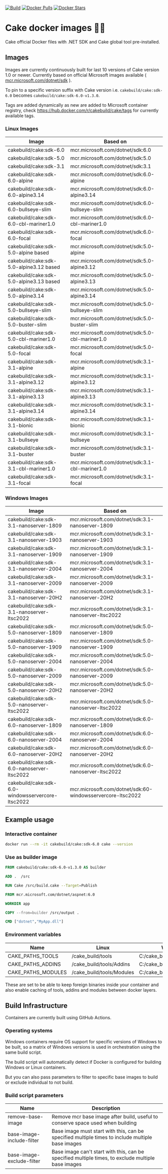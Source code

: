 [![Build](https://github.com/cake-build/docker/actions/workflows/build.yml/badge.svg)](https://github.com/cake-build/docker/actions/workflows/build.yml) [![Docker Pulls](https://img.shields.io/docker/pulls/cakebuild/cake.svg)](https://hub.docker.com/r/cakebuild/cake/tags/) [![Docker Stars](https://img.shields.io/docker/stars/cakebuild/cake.svg)](https://hub.docker.com/r/cakebuild/cake/tags/)

# Cake docker images 🍰🐳

Cake official Docker files with .NET SDK and Cake global tool pre-installed.

## Images

Images are currently continuously built for last 10 versions of Cake version 1.0 or newer.
Currently based on official Microsoft images available ( [mcr.microsoft.com/dotnet/sdk](https://github.com/microsoft/containerregistry) ).

To pin to a specific version suffix with Cake version i.e. `cakebuild/cake:sdk-6.0` becomes `cakebuild/cake:sdk-6.0-v1.3.0`.

Tags are added dynamically as new are added to Microsoft container registry, check https://hub.docker.com/r/cakebuild/cake/tags for currently available tags.

### Linux Images

| Image                                         | Based on                                              |
|-----------------------------------------------|-------------------------------------------------------|
| cakebuild/cake:sdk-6.0                        | mcr.microsoft.com/dotnet/sdk:6.0                      |
| cakebuild/cake:sdk-5.0                        | mcr.microsoft.com/dotnet/sdk:5.0                      |
| cakebuild/cake:sdk-3.1                        | mcr.microsoft.com/dotnet/sdk:3.1                      |
| cakebuild/cake:sdk-6.0-alpine                 | mcr.microsoft.com/dotnet/sdk:6.0-alpine               |
| cakebuild/cake:sdk-6.0-alpine3.14             | mcr.microsoft.com/dotnet/sdk:6.0-alpine3.14           |
| cakebuild/cake:sdk-6.0-bullseye-slim          | mcr.microsoft.com/dotnet/sdk:6.0-bullseye-slim        |
| cakebuild/cake:sdk-6.0-cbl-mariner1.0         | mcr.microsoft.com/dotnet/sdk:6.0-cbl-mariner1.0       |
| cakebuild/cake:sdk-6.0-focal                  | mcr.microsoft.com/dotnet/sdk:6.0-focal                |
| cakebuild/cake:sdk-5.0-alpine based           | mcr.microsoft.com/dotnet/sdk:5.0-alpine               |
| cakebuild/cake:sdk-5.0-alpine3.12 based       | mcr.microsoft.com/dotnet/sdk:5.0-alpine3.12           |
| cakebuild/cake:sdk-5.0-alpine3.13 based       | mcr.microsoft.com/dotnet/sdk:5.0-alpine3.13           |
| cakebuild/cake:sdk-5.0-alpine3.14             | mcr.microsoft.com/dotnet/sdk:5.0-alpine3.14           |
| cakebuild/cake:sdk-5.0-bullseye-slim          | mcr.microsoft.com/dotnet/sdk:5.0-bullseye-slim        |
| cakebuild/cake:sdk-5.0-buster-slim            | mcr.microsoft.com/dotnet/sdk:5.0-buster-slim          |
| cakebuild/cake:sdk-5.0-cbl-mariner1.0         | mcr.microsoft.com/dotnet/sdk:5.0-cbl-mariner1.0       |
| cakebuild/cake:sdk-5.0-focal                  | mcr.microsoft.com/dotnet/sdk:5.0-focal                |
| cakebuild/cake:sdk-3.1-alpine                 | mcr.microsoft.com/dotnet/sdk:3.1-alpine               |
| cakebuild/cake:sdk-3.1-alpine3.12             | mcr.microsoft.com/dotnet/sdk:3.1-alpine3.12           |
| cakebuild/cake:sdk-3.1-alpine3.13             | mcr.microsoft.com/dotnet/sdk:3.1-alpine3.13           |
| cakebuild/cake:sdk-3.1-alpine3.14             | mcr.microsoft.com/dotnet/sdk:3.1-alpine3.14           |
| cakebuild/cake:sdk-3.1-bionic                 | mcr.microsoft.com/dotnet/sdk:3.1-bionic               |
| cakebuild/cake:sdk-3.1-bullseye               | mcr.microsoft.com/dotnet/sdk:3.1-bullseye             |
| cakebuild/cake:sdk-3.1-buster                 | mcr.microsoft.com/dotnet/sdk:3.1-buster               |
| cakebuild/cake:sdk-3.1-cbl-mariner1.0         | mcr.microsoft.com/dotnet/sdk:3.1-cbl-mariner1.0       |
| cakebuild/cake:sdk-3.1-focal                  | mcr.microsoft.com/dotnet/sdk:3.1-focal                |


### Windows Images

| Image                                             | Based on                                              |
|---------------------------------------------------|-------------------------------------------------------|
| cakebuild/cake:sdk-3.1-nanoserver-1809            | mcr.microsoft.com/dotnet/sdk:3.1-nanoserver-1809      |
| cakebuild/cake:sdk-3.1-nanoserver-1903            | mcr.microsoft.com/dotnet/sdk:3.1-nanoserver-1903      |
| cakebuild/cake:sdk-3.1-nanoserver-1909            | mcr.microsoft.com/dotnet/sdk:3.1-nanoserver-1909      |
| cakebuild/cake:sdk-3.1-nanoserver-2004            | mcr.microsoft.com/dotnet/sdk:3.1-nanoserver-2004      |
| cakebuild/cake:sdk-3.1-nanoserver-2009            | mcr.microsoft.com/dotnet/sdk:3.1-nanoserver-2009      |
| cakebuild/cake:sdk-3.1-nanoserver-20H2            | mcr.microsoft.com/dotnet/sdk:3.1-nanoserver-20H2      |
| cakebuild/cake:sdk-3.1-nanoserver-ltsc2022        | mcr.microsoft.com/dotnet/sdk:3.1-nanoserver-ltsc2022  |
| cakebuild/cake:sdk-5.0-nanoserver-1809            | mcr.microsoft.com/dotnet/sdk:5.0-nanoserver-1809      |
| cakebuild/cake:sdk-5.0-nanoserver-1909            | mcr.microsoft.com/dotnet/sdk:5.0-nanoserver-1909      |
| cakebuild/cake:sdk-5.0-nanoserver-2004            | mcr.microsoft.com/dotnet/sdk:5.0-nanoserver-2004      |
| cakebuild/cake:sdk-5.0-nanoserver-2009            | mcr.microsoft.com/dotnet/sdk:5.0-nanoserver-2009      |
| cakebuild/cake:sdk-5.0-nanoserver-20H2            | mcr.microsoft.com/dotnet/sdk:5.0-nanoserver-20H2      |
| cakebuild/cake:sdk-5.0-nanoserver-ltsc2022        | mcr.microsoft.com/dotnet/sdk:5.0-nanoserver-ltsc2022  |
| cakebuild/cake:sdk-6.0-nanoserver-1809            | mcr.microsoft.com/dotnet/sdk:6.0-nanoserver-1809      |
| cakebuild/cake:sdk-6.0-nanoserver-2004            | mcr.microsoft.com/dotnet/sdk:6.0-nanoserver-2004      |
| cakebuild/cake:sdk-6.0-nanoserver-20H2            | mcr.microsoft.com/dotnet/sdk:6.0-nanoserver-20H2      |
| cakebuild/cake:sdk-6.0-nanoserver-ltsc2022        | mcr.microsoft.com/dotnet/sdk:6.0-nanoserver-ltsc2022  |
| cakebuild/cake:sdk-6.0-windowsservercore-ltsc2022 | mcr.microsoft.com/dotnet/sdk:60-windowsservercore-ltsc2022 |

## Example usage

### Interactive container

```bash
docker run --rm -it cakebuild/cake:sdk-6.0 cake --version
```

### Use as builder image

```Dockerfile
FROM cakebuild/cake:sdk-6.0-v1.3.0 AS builder

ADD .  /src

RUN Cake /src/build.cake --Target=Publish

FROM mcr.microsoft.com/dotnet/aspnet:6.0

WORKDIR app

COPY --from=builder /src/output .

CMD ["dotnet","MyApp.dll"]
```

### Environment variables

| Name                  | Linux                     | Windows                       |
|-----------------------|---------------------------|-------------------------------|
| CAKE_PATHS_TOOLS      | /cake_build/tools         | C:/cake_build/tools           |
| CAKE_PATHS_ADDINS     | /cake_build/tools/Addins  | C:/cake_build/tools/Addins    |
| CAKE_PATHS_MODULES    | /cake_build/tools/Modules | C:/cake_build/tools/Modules   |

These are set to be able to keep foreign binaries inside your container and also enable caching of tools, addins and modules between docker layers.

## Build Infrastructure

Containers are currently built using GitHub Actions.

### Operating systems

Windows containers require OS support for specific versions of Windows to be built, so a matrix of Windows versions is used in orchestration using the same build script.

The build script will automatically detect if Docker is configured for building Windows or Linux containers.

But you can also pass parameters to filter to specific base images to build or exclude individual to not build.

### Build script parameters

| Name                      | Description                                                                                           |
|---------------------------|-------------------------------------------------------------------------------------------------------|
| remove-base-image         | Remove mcr base image after build, useful to conserve space used when building                        |
| base-image-include-filter | Base image must start with this, can be specified multiple times to include multiple base images      |
| base-image-exclude-filter | Base image can't start with this, can be specified multiple times, to exclude multiple base images    |